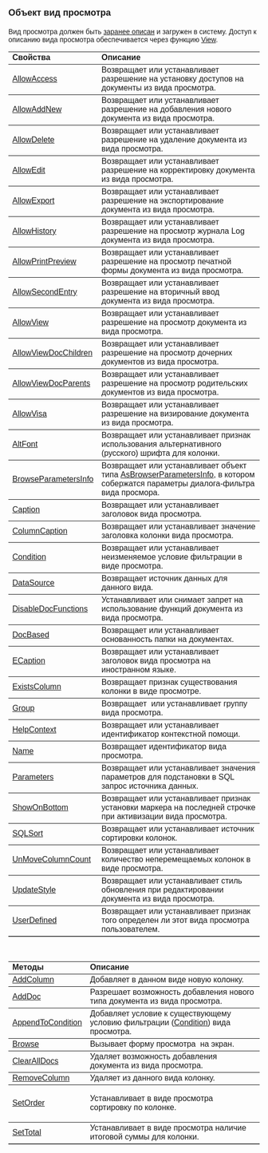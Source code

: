 ﻿<html>
<head>
<title>View</title>
<style type="text/css">
.style1 {
	font-family: Arial;
}
</style>
</head>

<body>

<h1><font size="4" face="Arial">Объект вид просмотра</font></h1>

<p><font face="Arial">Вид просмотра должен быть <a
href="../Defs/View.html">заранее описан</a> и загружен в систему. Доступ к 
описанию вида просмотра обеспечивается через функцию <a href="Functions/SysDefManagment/View.html">
View</a>.</font></p>

<table border="1" cellPadding="5" cols="2" frame="below" rules="rows">
  <tr vAlign="top">
    <td class="label" width="29%"><font face="Arial"><strong>Свойства</strong></font></td>
    <td class="label" width="71%"><font face="Arial"><strong>Описание</strong></font></td>
  </tr>
  <tr>
    <td class="label" width="29%"><font face="Arial"><a
    href="ASVIEW/AllowAccess.html">AllowAccess</a></font></td>
    <td class="label" width="71%"><font face="Arial">Возвращает или 
	устанавливает разрешение на установку доступов на документы из вида 
	просмотра.</font></td>
  </tr>
  <tr>
    <td class="label" width="29%"><font face="Arial">
	<a href="ASVIEW/AllowAddNew.html">AllowAddNew</a></font></td>
    <td class="label" width="71%"><font face="Arial">Возвращает или 
	устанавливает разрешение на добавления нового документа из вида просмотра.</font></td>
  </tr>
  <tr>
    <td class="label" width="29%"><a href="AsView/AllowDelete.html"><font
    face="Arial">AllowDelete</font></a></td>
    <td class="label" width="71%"><font face="Arial">Возвращает или 
	устанавливает разрешение на удаление документа из вида просмотра.</font></td>
  </tr>
  <tr>
    <td class="label" width="29%"><font face="Arial"><a href="AsView/AllowEdit.html">
	AllowEdit</a></font></td>
    <td class="label" width="71%"><font face="Arial">Возвращает или 
	устанавливает разрешение на корректировку документа из вида просмотра.</font></td>
  </tr>
  <tr>
    <td class="label" width="29%"><font face="Arial">
	<a href="ASVIEW/AllowExport.html">AllowExport</a></font></td>
    <td class="label" width="71%"><font face="Arial">Возвращает или 
	устанавливает разрешение на экспортирование документа из вида просмотра.</font></td>
  </tr>
  <tr>
    <td class="label" width="29%"><font face="Arial">
	<a href="ASVIEW/AllowHistory.html">AllowHistory</a></font></td>
    <td class="label" width="71%"><font face="Arial">Возвращает или 
	устанавливает разрешение на просмотр журнала Log документа из вида 
	просмотра.</font></td>
  </tr>
  <tr>
    <td class="label" width="29%"><font face="Arial">
	<a href="ASVIEW/AllowPrintPreview.html">AllowPrintPreview</a></font></td>
    <td class="label" width="71%"><font face="Arial">Возвращает или 
	устанавливает разрешение на просмотр печатной формы документа из вида 
	просмотра.</font></td>
  </tr>
  <tr>
    <td class="label" width="29%"><font face="Arial"><a
    href="ASVIEW/AllowSecondEntry.html">AllowSecondEntry</a></font></td>
    <td class="label" width="71%"><font face="Arial">Возвращает или 
	устанавливает разрешение на вторичный ввод документа из вида просмотра.</font></td>
  </tr>
  <tr>
    <td class="label" width="29%"><font face="Arial"><a href="ASVIEW/AllowView.html">
	AllowView</a></font></td>
    <td class="label" width="71%"><font face="Arial">Возвращает или 
	устанавливает разрешение на просмотр документа из вида просмотра.</font></td>
  </tr>
  <tr>
    <td class="label" width="29%"><font face="Arial">
	<a href="ASVIEW/AllowViewDocChildren.html">AllowViewDocChildren</a></font></td>
    <td class="label" width="71%"><font face="Arial">Возвращает или 
	устанавливает разрешение на просмотр дочерних документов из вида просмотра.</font></td>
  </tr>
  <tr>
    <td class="label" width="29%"><font face="Arial">
	<a href="ASVIEW/AllowViewDocParents.html">AllowViewDocParents</a></font></td>
    <td class="label" width="71%"><font face="Arial">Возвращает или 
	устанавливает разрешение на просмотр родительских документов из вида 
	просмотра.</font></td>
  </tr>
  <tr>
    <td class="label" width="29%"><font face="Arial"><a href="ASVIEW/AllowVisa.html">
	AllowVisa</a></font></td>
    <td class="label" width="71%"><font face="Arial">Возвращает или 
	устанавливает разрешение на визирование документа из вида просмотра.</font></td>
  </tr>
  <tr>
    <td class="label" width="29%"><font face="Arial">
    <a href="ASVIEW/AltFont.html">AltFont</a></font></td>
    <td class="label" width="71%"><font face="Arial">Возвращает или 
	устанавливает признак использования альтернативного (русского) шрифта для 
	колонки. </font></td>
  </tr>
  <tr>
    <td class="style1" width="29%"><a href="ASVIEW/BrowseParametersInfo.html">
	BrowseParametersInfo</a></td>
    <td class="label" width="71%"><font face="Arial">Возвращает или устанавливает </font>
<font size="3" face="Arial"><span class="style1">объект типа 
	<a href="AsBrowserParametersInfo.html">AsBrowserParametersInfo</a></span><span lang="en-us">, </span>в<span lang="ru" class="style1"> 
котором собержатся параметры диалога-фильтра вида просмора.</span></font></td>
  </tr>
  <tr>
    <td class="label" width="29%"><font face="Arial"><a href="AsView/Caption.html">
	Caption</a></font></td>
    <td class="label" width="71%"><font face="Arial">Возвращает или 
	устанавливает заголовок вида просмотра.</font></td>
  </tr>
  <tr>
    <td class="label" width="29%"><font face="Arial">
    <a href="ASVIEW/ColumnCaption.html">ColumnCaption</a></font></td>
    <td class="label" width="71%"><font face="Arial">Возвращает или 
	устанавливает значение заголовка колонки вида просмотра.</font></td>
  </tr>
  <tr>
    <td class="label" width="29%"><a href="ASVIEW/Condition.html"><font face="Arial">
	Condition</font></a></td>
    <td class="label" width="71%"><font face="Arial">Возвращает или 
	устанавливает неизменяемое условие фильтрации в виде просмотра.</font></td>
  </tr>
  <tr>
    <td class="label" width="29%"><a href="ASVIEW/DataSource.html"><font face="Arial">
	DataSource</font></a></td>
    <td class="label" width="71%"><font face="Arial">Возвращает 
	источник данных для данного вида.</font></td>
  </tr>
  <tr>
    <td class="label" width="29%"><font face="Arial">
	<a href="ASVIEW/DisableDocFunctions.html">DisableDocFunctions</a></font></td>
    <td class="label" width="71%"><font face="Arial">Устанавливает или 
	снимает запрет на использование функций документа из вида просмотра.</font></td>
  </tr>
  <tr>
    <td class="label" width="29%"><a href="ASVIEW/DocBased.html"><font face="Arial">
	DocBased</font></a></td>
    <td class="label" width="71%"><font face="Arial">Возвращает или 
	устанавливает oснованность папки на документах. </font></td>
  </tr>
  <tr>
    <td class="label" width="29%"><font face="Arial"><a href="ASVIEW/ECaption.html">
	ECaption</a></font></td>
    <td class="label" width="71%"><font face="Arial">Возвращает или 
	устанавливает заголовок вида просмотра на иностранном языке.</font></td>
  </tr>
  <tr>
    <td class="label" width="29%"><font face="Arial">
	<a href="ASVIEW/ExistsColumn.html">ExistsColumn</a></font></td>
    <td class="label" width="71%"><font face="Arial">Возвращает 
	признак существования колонки в виде просмотре.</font></td>
  </tr>
  <tr>
    <td class="style1" width="29%"><a href="ASVIEW/Group.html">Group</a></td>
    <td class="label" width="71%"><font face="Arial">Возвращает 
	<span lang="ru">&nbsp;или устанавливает группу </span>вид<span lang="ru">а</span> просмотр<span lang="ru">а</span>.</font></td>
  </tr>
  <tr>
    <td class="label" width="29%"><font face="Arial"><a href="ASVIEW/HelpContext.html">
	HelpContext</a></font></td>
    <td class="label" width="71%"><font face="Arial">Возвращает или 
	устанавливает идентификатор контекстной помощи.</font></td>
  </tr>
  <tr>
    <td class="label" width="29%" style="height: 32px"><font face="Arial"><a href="AsView/Name.html">
	Name</a></font></td>
    <td class="label" width="71%" style="height: 32px"><font face="Arial">Возвращает 
	идентификатор вида просмотра.</font></td>
  </tr>
  <tr>
    <td class="label" width="29%"><a href="ASVIEW/Parameters.html"><font face="Arial">
	Parameters</font></a></td>
    <td class="label" width="71%"><font face="Arial">Возвращает или 
	устанавливает значения параметров для подстановки в SQL запрос источника 
	данных.</font></td>
  </tr>
  <tr>
    <td class="label" width="29%"><font face="Arial"><a
    href="ASVIEW/ShowOnBottom.html">ShowOnBottom</a></font></td>
    <td class="label" width="71%"><font face="Arial">Возвращает или 
	устанавливает признак установки маркера на последней строчке при активизации 
	вида просмотра.</font></td>
  </tr>
  <tr>
    <td class="label" width="29%"><font face="Arial"><a href="ASVIEW/SQLSort.html">
	SQLSort</a></font></td>
    <td class="label" width="71%"><font face="Arial">Возвращает или 
	устанавливает источник сортировки колонок.</font></td>
  </tr>
  <tr>
    <td class="label" width="29%"><font face="Arial"><a
    href="ASVIEW/UnMoveColumnCount.html">UnMoveColumnCount</a></font></td>
    <td class="label" width="71%"><font face="Arial">Возвращает или 
	устанавливает количество неперемещаемых колонок в виде просмотра.</font></td>
  </tr>
  <tr>
    <td class="label" width="29%"><font face="Arial">
	<a href="ASVIEW/UpdateStyle.html">UpdateStyle</a></font></td>
    <td class="label" width="71%"><font face="Arial">Возвращает или 
	устанавливает стиль обновления при редактировании документа из вида 
	просмотра.</font></td>
  </tr>
  <tr>
    <td class="style1" width="29%"><a href="ASVIEW/UserDefined.html">UserDefined</a></td>
    <td class="label" width="71%"><font face="Arial">Возвращает или 
	устанавливает <span lang="ru">признак того определен ли этот </span>вида 
	просмотра<span lang="ru"> пользователем</span>.</font></td>
  </tr>
</table>

<p>&nbsp;</p>

<table border="1" cellPadding="5" cols="2" frame="below" rules="rows">
  <tr vAlign="top">
    <td class="label" width="29%"><font face="Arial"><strong>Методы</strong></font></td>
    <td class="label" width="71%"><font face="Arial"><strong>Описание</strong></font></td>
  </tr>
  <tr>
    <td class="label" width="29%"><a href="ASVIEW/AddColumn.html"><font face="Arial">
	AddColumn</font></a></td>
    <td class="label" width="71%"><font face="Arial">Добавляет в 
	данном виде новую колонку.</font></td>
  </tr>
  <tr>
    <td class="label" width="29%"><font face="Arial"><a href="ASVIEW/AddDoc.html">
	AddDoc</a></font></td>
    <td class="label" width="71%"><font face="Arial">Разрешает 
	возможность добавления нового типа документа из вида просмотра.</font></td>
  </tr>
  <tr>
    <td class="label" width="29%"><font face="Arial"><a href="ASVIEW/AppendToCondition.html">
	AppendToCondition</a></font></td>
    <td class="label" width="71%"><font face="Arial">Добавляет условие к существующему условию фильтрации (<a href="ASVIEW/Condition.html"><font face="Arial">Condition</font></a>) вида просмотра.</font></td>
  </tr>
  <tr>
    <td class="style1" width="29%"><a href="ASVIEW/Browse.html">Browse</a></td>
    <td class="label" width="71%"><font face="Arial">Вызывает форму 
	<span lang="ru">просмотра </span>&nbsp;на 
экран<span lang="ru">.</span></font></td>
  </tr>
  <tr>
    <td class="label" width="29%"><font face="Arial"><a
    href="ASVIEW/ClearAllDocs.html">ClearAllDocs</a></font></td>
    <td class="label" width="71%"><font face="Arial">Удаляет 
	возможность добавления документа из вида просмотра.</font></td>
  </tr>
  <tr>
    <td class="label" width="29%"><font face="Arial"><a
    href="ASVIEW/RemoveColumn.html">RemoveColumn</a></font></td>
    <td class="label" width="71%"><font face="Arial">Удаляет из 
	данного вида колонку.</font></td>
  </tr>
  <tr>
    <td class="label" width="29%"><font face="Arial"><a href="ASVIEW/SetOrder.html">
	SetOrder</a></font></td>
    <td class="label" width="71%"><p class="label"><font face="Arial">
	Устанавливает в виде просмотра сортировку по колонке.</font></td>
  </tr>
  <tr>
    <td class="label" width="29%"><font face="Arial"><a href="ASVIEW/SetTotal.html">
	SetTotal</a></font></td>
    <td class="label" width="71%"><font face="Arial">Устанавливает в 
	виде просмотра наличие итоговой суммы для колонки.</font></td>
  </tr>
</table>
</body>
</html>
